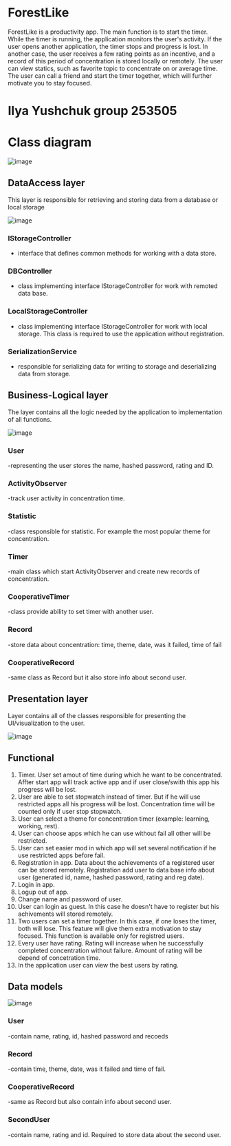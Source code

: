 # ForestLike
ForestLike is a productivity app. The main function is to start the timer. While the timer is running, the application monitors the user's activity. If the user opens another application, the timer stops and progress is lost. In another case, the user receives a few rating points as an incentive, and a record of this period of concentration is stored locally or remotely. The user can view statics, such as favorite topic to concentrate on or average time. The user can call a friend and start the timer together, which will further motivate you to stay focused.
# Ilya Yushchuk group 253505
# Class diagram
![image](https://github.com/IlyaYushchuk/ForestLike/assets/112698602/dd34e688-64fe-4455-8412-c03829065a41)

## DataAccess layer
This layer is responsible for retrieving and storing data from a database or local storage

![image](https://github.com/IlyaYushchuk/ForestLike/assets/112698602/e3f7fc0d-50c6-40d8-834d-6ef90e989836)

### IStorageController
- interface that defines common methods for working with a data store.
### DBController 
- class implementing interface IStorageController for work with remoted data base.
### LocalStorageController 
- class implementing interface IStorageController for work with local storage. This class is required to use the application without registration.
### SerializationService 
- responsible for serializing data for writing to storage and deserializing data from storage.

## Business-Logical layer
The layer contains all the logic needed by the application to implementation of all functions. 

![image](https://github.com/IlyaYushchuk/ForestLike/assets/112698602/505a36c1-2174-45ec-9ddc-b47b86d29eab)

### User
-representing the user stores the name, hashed password, rating and ID.
### ActivityObserver
-track user activity in concentration time.
### Statistic
-class responsible for statistic. For example the most popular theme for concentration.
### Timer
-main class which start ActivityObserver and create new records of concentration.
### CooperativeTimer
-class provide ability to set timer with another user.
### Record
-store data about concentration: time, theme, date, was it failed, time of fail
### CooperativeRecord 
-same class as Record but it also store info about second user.

## Presentation layer
Layer contains all of the classes responsible for presenting the
UI/visualization to the user.

![image](https://github.com/IlyaYushchuk/ForestLike/assets/112698602/a3c43261-8eae-49ec-82f8-296d77ad9e6b)


## Functional
1) Timer. User set amout of time during which he want to be concentrated. Affter start app will track active app and if user close/swith this app his progress will be lost.
2) User are able to set stopwatch instead of timer. But if he will use restricted apps all his progress will be lost. Сoncentration time will be counted only if user stop stopwatch.
3) User can select a theme for concentration timer (example: learning, working, rest).
4) User can choose apps which he can use without fail all other will be restricted.
5) User can set easier mod in which app will set several notification if he use restricted apps before fail.
6) Registration in app. Data about the achievements of a registered user can be stored remotely. Registration add user to data base info about user (generated id, name, hashed password, rating and reg date).
7) Login in app. 
8) Logup out of app.
9) Change name and password of user.
10) User can login as guest. In this case he doesn't have to register but his achivements will stored remotely.
11) Two users can set a timer together. In this case, if one loses the timer, both will lose. This feature will give them extra motivation to stay focused. This function is available only for registred users. 
12) Every user have rating. Rating will increase when he successfully completed concentration without failure. Amount of rating will be depend of concetration time.
13) In the application user can view the best users by rating.

## Data models
![image](https://github.com/IlyaYushchuk/ForestLike/assets/112698602/001fc349-f563-4d3e-8078-710d001a6093)
### User
-contain name, rating, id, hashed password and recoeds
### Record
-contain time, theme, date, was it failed and time of fail.
### CooperativeRecord
-same as Record but also contain info about second user.
### SecondUser
-contain name, rating and id. Required to store data about the second user.

